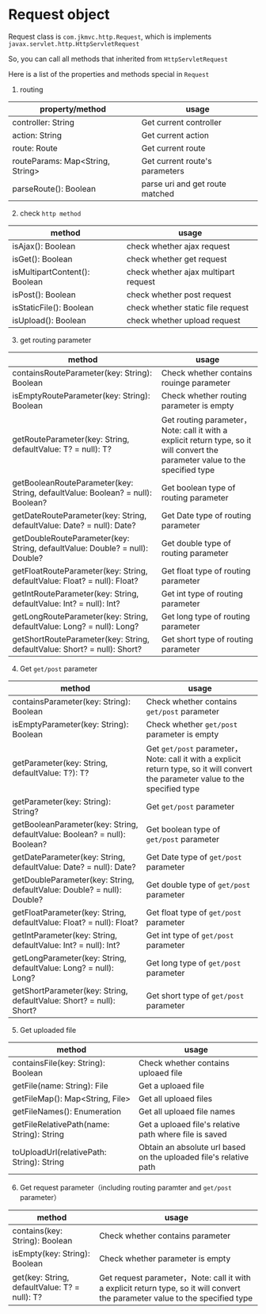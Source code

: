 # Request object

Request class is `com.jkmvc.http.Request`, which is implements `javax.servlet.http.HttpServletRequest`

So, you can call all methods that inherited from `HttpServletRequest`

Here is a list of the properties and methods special in `Request`

1. routing

property/method | usage
--- | ---
controller: String | Get current controller
action: String | Get current action
route: Route | Get current route
routeParams: Map<String, String> | Get current route's parameters
parseRoute(): Boolean | parse uri and get route matched


2. check `http method` 

method | usage
--- | ---
isAjax(): Boolean | check whether ajax request
isGet(): Boolean | check whether get request
isMultipartContent(): Boolean | check whether ajax multipart request
isPost(): Boolean | check whether post request
isStaticFile(): Boolean | check whether static file request
isUpload(): Boolean | check whether upload request

3. get routing parameter

method | usage
--- | ---
containsRouteParameter(key: String): Boolean | Check whether contains rouinge parameter
isEmptyRouteParameter(key: String): Boolean | Check whether routing parameter is empty
getRouteParameter(key: String, defaultValue: T? = null): T? | Get routing parameter，Note: call it with a explicit  return type, so it will convert the parameter value to the specified type
getBooleanRouteParameter(key: String, defaultValue: Boolean? = null): Boolean? | Get boolean type of routing parameter
getDateRouteParameter(key: String, defaultValue: Date? = null): Date? | Get Date type of routing parameter
getDoubleRouteParameter(key: String, defaultValue: Double? = null): Double? | Get double type of routing parameter
getFloatRouteParameter(key: String, defaultValue: Float? = null): Float? | Get float type of routing parameter
getIntRouteParameter(key: String, defaultValue: Int? = null): Int? | Get int type of routing parameter
getLongRouteParameter(key: String, defaultValue: Long? = null): Long? | Get long type of routing parameter
getShortRouteParameter(key: String, defaultValue: Short? = null): Short? | Get short type of routing parameter

4. Get `get/post` parameter

method | usage
--- | ---
containsParameter(key: String): Boolean | Check whether contains `get/post` parameter 
isEmptyParameter(key: String): Boolean | Check whether `get/post` parameter is empty
getParameter(key: String, defaultValue: T?): T? | Get `get/post` parameter，Note: call it with a explicit  return type, so it will convert the parameter value to the specified type
getParameter(key: String): String? | Get `get/post` parameter 
getBooleanParameter(key: String, defaultValue: Boolean? = null): Boolean? | Get boolean type of `get/post` parameter
getDateParameter(key: String, defaultValue: Date? = null): Date? | Get Date type of `get/post` parameter
getDoubleParameter(key: String, defaultValue: Double? = null): Double? | Get double type of `get/post` parameter
getFloatParameter(key: String, defaultValue: Float? = null): Float? | Get float type of `get/post` parameter
getIntParameter(key: String, defaultValue: Int? = null): Int? | Get int type of `get/post` parameter
getLongParameter(key: String, defaultValue: Long? = null): Long? | Get long type of `get/post` parameter
getShortParameter(key: String, defaultValue: Short? = null): Short? | Get short type of `get/post` parameter

5. Get uploaded file

method | usage
--- | ---
containsFile(key: String): Boolean | Check whether contains uploaed file
getFile(name: String): File | Get a uploaed file
getFileMap(): Map<String, File> | Get all uploaed files
getFileNames(): Enumeration<String> | Get all uploaed file names
getFileRelativePath(name: String): String | Get a uploaed file's relative path where file is saved
toUploadUrl(relativePath: String): String | Obtain an absolute url based on the uploaded file's relative path

6. Get request parameter（including routing paramter and `get/post` parameter）

method | usage
--- | ---
contains(key: String): Boolean | Check whether contains parameter
isEmpty(key: String): Boolean | Check whether parameter is empty
get(key: String, defaultValue: T? = null): T? | Get request parameter，Note: call it with a explicit  return type, so it will convert the parameter value to the specified type

